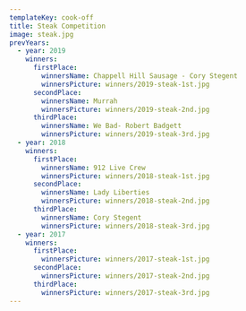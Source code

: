 ```yaml
---
templateKey: cook-off
title: Steak Competition
image: steak.jpg
prevYears:
  - year: 2019
    winners:
      firstPlace:
        winnersName: Chappell Hill Sausage - Cory Stegent
        winnersPicture: winners/2019-steak-1st.jpg
      secondPlace:
        winnersName: Murrah
        winnersPicture: winners/2019-steak-2nd.jpg
      thirdPlace:
        winnersName: We Bad- Robert Badgett
        winnersPicture: winners/2019-steak-3rd.jpg
  - year: 2018
    winners:
      firstPlace:
        winnersName: 912 Live Crew
        winnersPicture: winners/2018-steak-1st.jpg
      secondPlace:
        winnersName: Lady Liberties
        winnersPicture: winners/2018-steak-2nd.jpg
      thirdPlace:
        winnersName: Cory Stegent
        winnersPicture: winners/2018-steak-3rd.jpg
  - year: 2017
    winners:
      firstPlace:
        winnersPicture: winners/2017-steak-1st.jpg
      secondPlace:
        winnersPicture: winners/2017-steak-2nd.jpg
      thirdPlace:
        winnersPicture: winners/2017-steak-3rd.jpg
---
```

